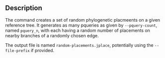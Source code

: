 ## Description

The command creates a set of random phylogenetic placmeents on a given reference tree.
It generates as many pqueries as given by `--pquery-count`, named `pquery_n`,
with each having a random number of placements on nearby branches of a randomly chosen edge.

The output file is named `random-placements.jplace`, potentially using the `--file-prefix` if provided.

